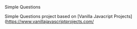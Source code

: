 Simple Questions

Simple Questions project based on [Vanilla Javacript Projects](https://www.vanillajavascriptprojects.com/
